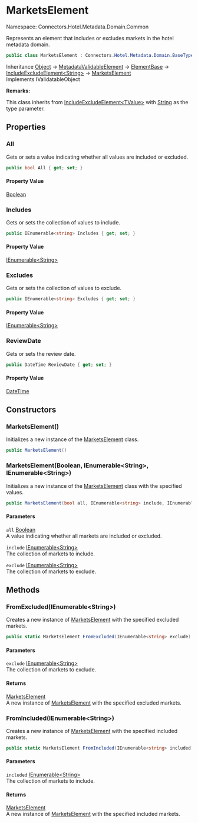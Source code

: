 # MarketsElement

Namespace: Connectors.Hotel.Metadata.Domain.Common

Represents an element that includes or excludes markets in the hotel metadata domain.

```csharp
public class MarketsElement : Connectors.Hotel.Metadata.Domain.BaseTypes.IncludeExcludeElement`1[[System.String, System.Private.CoreLib, Version=8.0.0.0, Culture=neutral, PublicKeyToken=7cec85d7bea7798e]], System.ComponentModel.DataAnnotations.IValidatableObject
```

Inheritance [Object](https://docs.microsoft.com/en-us/dotnet/api/system.object) → [MetadataValidableElement](./connectors.hotel.metadata.domain.common.metadatavalidableelement) → [ElementBase](./connectors.hotel.metadata.domain.basetypes.elementbase) → [IncludeExcludeElement\<String\>](./connectors.hotel.metadata.domain.basetypes.includeexcludeelement-1) → [MarketsElement](./connectors.hotel.metadata.domain.common.marketselement)<br />
Implements IValidatableObject

**Remarks:**

This class inherits from [IncludeExcludeElement\<TValue\>](./connectors.hotel.metadata.domain.basetypes.includeexcludeelement-1) with [String](https://docs.microsoft.com/en-us/dotnet/api/system.string) as the type parameter.

## Properties

### **All**

Gets or sets a value indicating whether all values are included or excluded.

```csharp
public bool All { get; set; }
```

#### Property Value

[Boolean](https://docs.microsoft.com/en-us/dotnet/api/system.boolean)<br />

### **Includes**

Gets or sets the collection of values to include.

```csharp
public IEnumerable<string> Includes { get; set; }
```

#### Property Value

[IEnumerable\<String\>](https://docs.microsoft.com/en-us/dotnet/api/system.collections.generic.ienumerable-1)<br />

### **Excludes**

Gets or sets the collection of values to exclude.

```csharp
public IEnumerable<string> Excludes { get; set; }
```

#### Property Value

[IEnumerable\<String\>](https://docs.microsoft.com/en-us/dotnet/api/system.collections.generic.ienumerable-1)<br />

### **ReviewDate**

Gets or sets the review date.

```csharp
public DateTime ReviewDate { get; set; }
```

#### Property Value

[DateTime](https://docs.microsoft.com/en-us/dotnet/api/system.datetime)<br />

## Constructors

### **MarketsElement()**

Initializes a new instance of the [MarketsElement](./connectors.hotel.metadata.domain.common.marketselement) class.

```csharp
public MarketsElement()
```

### **MarketsElement(Boolean, IEnumerable\<String\>, IEnumerable\<String\>)**

Initializes a new instance of the [MarketsElement](./connectors.hotel.metadata.domain.common.marketselement) class with the specified values.

```csharp
public MarketsElement(bool all, IEnumerable<string> include, IEnumerable<string> exclude)
```

#### Parameters

`all` [Boolean](https://docs.microsoft.com/en-us/dotnet/api/system.boolean)<br />
A value indicating whether all markets are included or excluded.

`include` [IEnumerable\<String\>](https://docs.microsoft.com/en-us/dotnet/api/system.collections.generic.ienumerable-1)<br />
The collection of markets to include.

`exclude` [IEnumerable\<String\>](https://docs.microsoft.com/en-us/dotnet/api/system.collections.generic.ienumerable-1)<br />
The collection of markets to exclude.

## Methods

### **FromExcluded(IEnumerable\<String\>)**

Creates a new instance of [MarketsElement](./connectors.hotel.metadata.domain.common.marketselement) with the specified excluded markets.

```csharp
public static MarketsElement FromExcluded(IEnumerable<string> exclude)
```

#### Parameters

`exclude` [IEnumerable\<String\>](https://docs.microsoft.com/en-us/dotnet/api/system.collections.generic.ienumerable-1)<br />
The collection of markets to exclude.

#### Returns

[MarketsElement](./connectors.hotel.metadata.domain.common.marketselement)<br />
A new instance of [MarketsElement](./connectors.hotel.metadata.domain.common.marketselement) with the specified excluded markets.

### **FromIncluded(IEnumerable\<String\>)**

Creates a new instance of [MarketsElement](./connectors.hotel.metadata.domain.common.marketselement) with the specified included markets.

```csharp
public static MarketsElement FromIncluded(IEnumerable<string> included)
```

#### Parameters

`included` [IEnumerable\<String\>](https://docs.microsoft.com/en-us/dotnet/api/system.collections.generic.ienumerable-1)<br />
The collection of markets to include.

#### Returns

[MarketsElement](./connectors.hotel.metadata.domain.common.marketselement)<br />
A new instance of [MarketsElement](./connectors.hotel.metadata.domain.common.marketselement) with the specified included markets.
